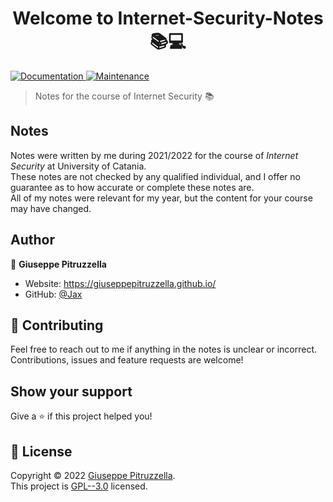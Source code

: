 <h1 align="center">Welcome to Internet-Security-Notes 📚💻</h1>
<p>
  <a href="https://github.com/kefranabg/readme-md-generator#readme" target="_blank">
    <img alt="Documentation" src="https://img.shields.io/badge/documentation-yes-brightgreen.svg" />
  </a>
  <a href="https://github.com/kefranabg/readme-md-generator/graphs/commit-activity" target="_blank">
    <img alt="Maintenance" src="https://img.shields.io/badge/Maintained%3F-yes-green.svg" />
  </a>
</p>

> Notes for the course of Internet Security 📚

## Notes
Notes were written by me during 2021/2022 for the course of *Internet Security* at University of Catania. <br />
These notes are not checked by any qualified individual, and I offer no guarantee as to how accurate or complete these notes are. <br />
All of my notes were relevant for my year, but the content for your course may have changed. <br />

## Author

👤 **Giuseppe Pitruzzella**

* Website: https://giuseppepitruzzella.github.io/
* GitHub: [@Jax](https://github.com/GiuseppePitruzzella)

## 🤝 Contributing

Feel free to reach out to me if anything in the notes is unclear or incorrect. Contributions, issues and feature requests are welcome!<br />

## Show your support

Give a ⭐️ if this project helped you!

## 📝 License

Copyright © 2022 [Giuseppe Pitruzzella](https://github.com/Jax).<br />
This project is [GPL--3.0](https://github.com/GiuseppePitruzzella/Internet-Security-Notes/blob/main/LICENSE) licensed.
